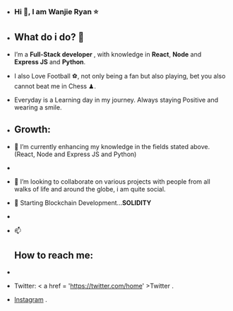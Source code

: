 -  <h3> Hi 👋, I am Wanjie Ryan  &#11088; </h3>
-  <h2> What do i do? 👀 </h2> 
  
-  I’m a <b>Full-Stack developer </b>, with knowledge in <b>React</b>, <b>Node</b> and <b>Express JS</b> and <b>Python</b>.
- I also Love Football &#9917;, not only being a fan but also playing, bet you also cannot beat me in Chess &#9823;.
- Everyday is a Learning day in my journey. Always staying Positive and wearing a smile.
- <h2> Growth: </h2>
- 🌱 I’m currently enhancing my knowledge in the fields stated above.(React, Node and Express JS and Python)
- 
- 💞️ I’m looking to collaborate on various projects with people from all walks of life and around the globe, i am quite social.
- 🌱 Starting Blockchain Development...<b>SOLIDITY</b>
- 
- 📫 <h2> How to reach me: </h2>
- 
-  Twitter: < a href = 'https://twitter.com/home' >Twitter</i>
</a>.
- <a href = 'https://www.instagram.com' >Instagram</a> .

<!---
Wanjie-Ryan/Wanjie-Ryan is a ✨ special ✨ repository because its `README.md` (this file) appears on your GitHub profile.
You can click the Preview link to take a look at your changes.
--->


